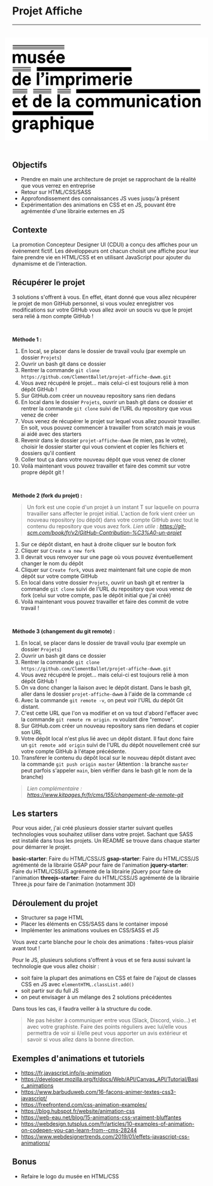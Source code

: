 # Projet Affiche
---
<img src="logo.svg" style="background-color:white;padding:20px;margin:20px 0 20px 50%;transform:translateX(-50%);">

## Objectifs

- Prendre en main une architecture de projet se rapprochant de la réalité que vous verrez en entreprise
- Retour sur HTML/CSS/SASS
- Approfondissement des connaissances JS vues jusqu'à présent
- Expérimentation des animations en CSS et en JS, pouvant être agrémentée d'une librairie externes en JS

## Contexte

La promotion Concepteur Designer UI (CDUI) a conçu des affiches pour un événement fictif. Les développeurs ont chacun choisit une affiche pour leur faire prendre vie en HTML/CSS et en utilisant JavaScript pour ajouter du dynamisme et de l'interaction.

## Récupérer le projet

3 solutions s'offrent à vous. 
En effet, étant donné que vous allez récupérer le projet de mon GitHub personnel, si vous voulez enregistrer vos modifications sur votre GitHub vous allez avoir un soucis vu que le projet sera relié à mon compte GitHub ! 

<br>

**Méthode 1 :**

1. En local, se placer dans le dossier de travail voulu (par exemple un dossier `Projets`)
2. Ouvrir un bash git dans ce dossier
3. Rentrer la commande `git clone https://github.com/ClementBallet/projet-affiche-dwwm.git`
4. Vous avez récupéré le projet... mais celui-ci est toujours relié à mon dépôt GitHub !
5. Sur GitHub.com créer un nouveau repository sans rien dedans
6. En local dans le dossier `Projets`, ouvrir un bash git dans ce dossier et rentrer la commande `git clone` suivi de l'URL du repository que vous venez de créer
7. Vous venez de récupérer le projet sur lequel vous allez pouvoir travailler. En soit, vous pouvez commencer à travailler from scratch mais je vous ai aidé avec des starters
8. Revenir dans le dossier `projet-affiche-dwwm` (le mien, pas le votre), choisir le dossier starter qui vous convient et copier les fichiers et dossiers qu'il contient
9. Coller tout ça dans votre nouveau dépôt que vous venez de cloner
10. Voilà maintenant vous pouvez travailler et faire des commit sur votre propre dépôt git !

<br>

**Méthode 2 (fork du projet) :**

> Un fork est une copie d'un projet à un instant T sur laquelle on pourra travailler sans affecter le projet initial. L'action de fork vient créer un nouveau repository (ou dépôt) dans votre compte GitHub avec tout le contenu du repository que vous avez fork.
> *Lien utile : https://git-scm.com/book/fr/v2/GitHub-Contribution-%C3%A0-un-projet*

1. Sur ce dépôt distant, en haut à droite cliquer sur le bouton fork
2. Cliquer sur `Create a new fork`
3. Il devrait vous renvoyer sur une page où vous pouvez éventuellement changer le nom du dépôt
4. Cliquer sur `Create fork`, vous avez maintenant fait une copie de mon dépôt sur votre compte GitHub
5. En local dans votre dossier `Projets`, ouvrir un bash git et rentrer la commande `git clone` suivi de l'URL du repository que vous venez de fork (celui sur votre compte, pas le dépôt initial que j'ai créé)
6. Voilà maintenant vous pouvez travailler et faire des commit de votre travail !

<br>

**Méthode 3 (changement du git remote) :**

1. En local, se placer dans le dossier de travail voulu (par exemple un dossier `Projets`)
2. Ouvrir un bash git dans ce dossier
3. Rentrer la commande `git clone https://github.com/ClementBallet/projet-affiche-dwwm.git`
4. Vous avez récupéré le projet... mais celui-ci est toujours relié à mon dépôt GitHub !
5. On va donc changer la liaison avec le dépôt distant. Dans le bash git, aller dans le dossier `projet-affiche-dwwm` à l'aide de la commande `cd`
6. Avec la commande `git remote -v`, on peut voir l'URL du dépôt Git distant. 
7. C'est cette URL que l'on va modifier et on va tout d'abord l'effacer avec la commande `git remote rm origin`. `rm` voulant dire "remove".
8. Sur GitHub.com créer un nouveau repository sans rien dedans et copier son URL
9. Votre dépôt local n'est plus lié avec un dépôt distant. Il faut donc faire un `git remote add origin` suivi de l'URL du dépôt nouvellement créé sur votre compte GitHub à l'étape précédente.
10. Transférer le contenu du dépôt local sur le nouveau dépôt distant avec la commande `git push origin master` (Attention : la branche `master` peut parfois s'appeler `main`, bien vérifier dans le bash git le nom de la branche)

> *Lien complémentaire : https://www.kitpages.fr/fr/cms/155/changement-de-remote-git*

## Les starters

Pour vous aider, j'ai créé plusieurs dossier starter suivant quelles technologies vous souhaitez utiliser dans votre projet.
Sachant que SASS est installé dans tous les projets.
Un README se trouve dans chaque starter pour démarrer le projet.

**basic-starter**: Faire du HTML/CSS/JS
**gsap-starter**: Faire du HTML/CSS/JS agrémenté de la librairie GSAP pour faire de l'animation
**jquery-starter**: Faire du HTML/CSS/JS agrémenté de la librairie jQuery pour faire de l'animation
**threejs-starter**: Faire du HTML/CSS/JS agrémenté de la librairie Three.js pour faire de l'animation (notamment 3D)

## Déroulement du projet

- Structurer sa page HTML
- Placer les éléments en CSS/SASS dans le container imposé
- Implémenter les animations voulues en CSS/SASS et JS

Vous avez carte blanche pour le choix des animations : faites-vous plaisir avant tout !

Pour le JS, plusieurs solutions s'offrent à vous et se fera aussi suivant la technologie que vous allez choisir : 
- soit faire la plupart des animations en CSS et faire de l'ajout de classes CSS en JS avec `elementHTML.classList.add()`
- soit partir sur du full JS
- on peut envisager à un mélange des 2 solutions précédentes

Dans tous les cas, il faudra veiller à la structure du code.

> Ne pas hésiter à communiquer entre vous (Slack, Discord, visio...) et avec votre graphiste. Faire des points réguliers avec lui/elle vous permettra de voir si il/elle peut vous apporter un avis extérieur et savoir si vous allez dans la bonne direction.

## Exemples d'animations et tutoriels

- https://fr.javascript.info/js-animation
- https://developer.mozilla.org/fr/docs/Web/API/Canvas_API/Tutorial/Basic_animations
- https://www.barbuduweb.com/16-facons-animer-textes-css3-javascript/
- https://freefrontend.com/css-animation-examples/
- https://blog.hubspot.fr/website/animation-css
- https://web-eau.net/blog/15-animations-css-vraiment-bluffantes
- https://webdesign.tutsplus.com/fr/articles/10-examples-of-animation-on-codepen-you-can-learn-from--cms-28244
- https://www.webdesignertrends.com/2019/01/effets-javascript-css-animations/

## Bonus

- Refaire le logo du musée en HTML/CSS